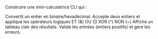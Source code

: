 Construire une mini-calculatrice CLI qui :

Convertit un entier en binaire/hexadécimal.
Accepte deux entiers et applique les opérateurs logiques
ET (&)
OU (|)
XOR (^)
NON (~)
Affiche un tableau clair des résultats.
Valide les entrées (entiers positifs) et gère les erreurs.